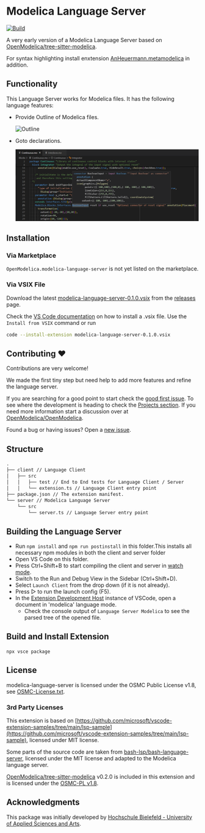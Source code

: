 # Modelica Language Server

[![Build](https://github.com/OpenModelica/modelica-language-server/actions/workflows/test.yml/badge.svg)](https://github.com/OpenModelica/modelica-language-server/actions/workflows/test.yml)

A very early version of a Modelica Language Server based on
[OpenModelica/tree-sitter-modelica](https://github.com/OpenModelica/tree-sitter-modelica).

For syntax highlighting install enxtension
[AnHeuermann.metamodelica](https://marketplace.visualstudio.com/items?itemName=AnHeuermann.metamodelica)
in addition.

## Functionality

This Language Server works for Modelica files. It has the following language
features:

  - Provide Outline of Modelica files.

    ![Outline](images/outline_demo.png)

  - Goto declarations.

    ![Goto Declaration](images/goto_declaration_demo.png)

## Installation

### Via Marketplace

`OpenModelica.modelica-language-server` is not yet listed on the marketplace.

### Via VSIX File

Download the latest
[modelica-language-server-0.1.0.vsix](https://github.com/OpenModelica/modelica-language-server/releases/download/v0.1.0/modelica-language-server-0.1.0.vsix)
from the
[releases](https://github.com/OpenModelica/modelica-language-server/releases)
page.

Check the [VS Code documentation](https://code.visualstudio.com/docs/editor/extension-marketplace#_install-from-a-vsix)
on how to install a .vsix file.
Use the `Install from VSIX` command or run

```bash
code --install-extension modelica-language-server-0.1.0.vsix
```

## Contributing ❤️

Contributions are very welcome!

We made the first tiny step but need help to add more features and refine the
language server.

If you are searching for a good point to start
check the
[good first issue](https://github.com/OpenModelica/modelica-language-server/labels/good%20first%20issue).
To see where the development is heading to check the
[Projects section](https://github.com/OpenModelica/modelica-language-server/projects?query=is%3Aopen).
If you need more information start a discussion over at
[OpenModelica/OpenModelica](https://github.com/OpenModelica/OpenModelica).

Found a bug or having issues? Open a
[new issue](https://github.com/OpenModelica/modelica-language-server/issues/new/choose).

## Structure

```
.
├── client // Language Client
│   ├── src
│   │   ├── test // End to End tests for Language Client / Server
│   │   └── extension.ts // Language Client entry point
├── package.json // The extension manifest.
└── server // Modelica Language Server
    └── src
        └── server.ts // Language Server entry point
```

## Building the Language Server

  - Run `npm install` and `npm run postinstall` in this folder.This installs all
    necessary npm modules in both the client and server folder
  - Open VS Code on this folder.
  - Press Ctrl+Shift+B to start compiling the client and server in [watch
    mode](https://code.visualstudio.com/docs/editor/tasks#:~:text=The%20first%20entry%20executes,the%20HelloWorld.js%20file.).
  - Switch to the Run and Debug View in the Sidebar (Ctrl+Shift+D).
  - Select `Launch Client` from the drop down (if it is not already).
  - Press ▷ to run the launch config (F5).
  - In the [Extension Development
    Host](https://code.visualstudio.com/api/get-started/your-first-extension#:~:text=Then%2C%20inside%20the%20editor%2C%20press%20F5.%20This%20will%20compile%20and%20run%20the%20extension%20in%20a%20new%20Extension%20Development%20Host%20window.)
    instance of VSCode, open a document in 'modelica' language mode.
    - Check the console output of `Language Server Modelica` to see the parsed
      tree of the opened file.

## Build and Install Extension

```
npx vsce package
```

## License

modelica-language-server is licensed under the OSMC Public License v1.8, see
[OSMC-License.txt](./OSMC-License.txt).

### 3rd Party Licenses

This extension is based on
[https://github.com/microsoft/vscode-extension-samples/tree/main/lsp-sample](https://github.com/microsoft/vscode-extension-samples/tree/main/lsp-sample),
licensed under MIT license.

Some parts of the source code are taken from
[bash-lsp/bash-language-server](https://github.com/bash-lsp/bash-language-server),
licensed under the MIT license and adapted to the Modelica language server.

[OpenModelica/tree-sitter-modelica](https://github.com/OpenModelica/tree-sitter-modelica)
v0.2.0 is included in this extension and is licensed under the [OSMC-PL
v1.8](./server/OSMC-License.txt).

## Acknowledgments

This package was initially developed by
[Hochschule Bielefeld - University of Applied Sciences and Arts](hsbi.de).
